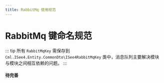 ```yaml
---
title: RabbitMq 使用规范
---
```


# RabbitMq 键命名规范

::: tip
所有 `RabbitMqKey` 需保存到 `Cml.ISee4.Entity.CommonDto\ISee4RabbitMqKey` 类中，消息队列主要解决模块与模块之间相互依赖的问题。
:::

#### 待完善